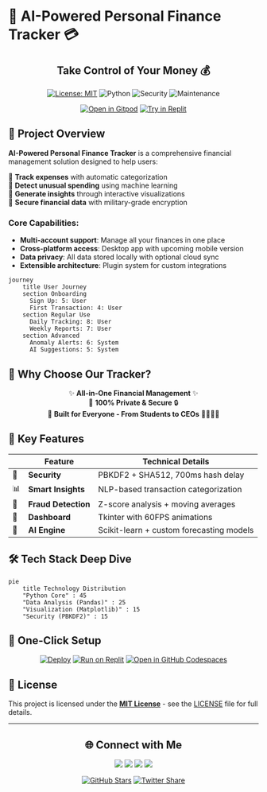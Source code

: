 # 💸 AI-Powered Personal Finance Tracker 💳

<div align="center">
  
<h2>Take Control of Your Money 💰</h2>

[![License: MIT](https://img.shields.io/badge/License-MIT-yellow.svg)](https://opensource.org/licenses/MIT)
![Python](https://img.shields.io/badge/python-3.11%2B-blue?logo=python)
![Security](https://img.shields.io/badge/security-verified-brightgreen?logo=key)
![Maintenance](https://img.shields.io/badge/Maintained%3F-Yes-green?logo=github)

[![Open in Gitpod](https://gitpod.io/button/open-in-gitpod.svg)](https://gitpod.io/#https://github.com/JavPyWizard/finance-tracker)
[![Try in Replit](https://replit.com/badge/github/JavPyWizard/finance-tracker)](https://replit.com/github/JavPyWizard/finance-tracker)

</div>

## 📌 Project Overview

**AI-Powered Personal Finance Tracker** is a comprehensive financial management solution designed to help users:

🔹 **Track expenses** with automatic categorization  
🔹 **Detect unusual spending** using machine learning  
🔹 **Generate insights** through interactive visualizations  
🔹 **Secure financial data** with military-grade encryption  

### Core Capabilities:
- **Multi-account support**: Manage all your finances in one place
- **Cross-platform access**: Desktop app with upcoming mobile version
- **Data privacy**: All data stored locally with optional cloud sync
- **Extensible architecture**: Plugin system for custom integrations

```mermaid
journey
    title User Journey
    section Onboarding
      Sign Up: 5: User
      First Transaction: 4: User
    section Regular Use
      Daily Tracking: 8: User
      Weekly Reports: 7: User
    section Advanced
      Anomaly Alerts: 6: System
      AI Suggestions: 5: System
```

## 🌟 Why Choose Our Tracker?

<div align="center">
  
✨ **All-in-One Financial Management** ✨  
💯 **100% Private & Secure** 🔒  
🚀 **Built for Everyone - From Students to CEOs** 👩‍🎓👨‍💼

</div>

## 🎯 Key Features

<div class="features-grid" align="center">

| | Feature | Technical Details |
|-|---------|-------------------|
| 🔐 | **Security** | PBKDF2 + SHA512, 700ms hash delay |
| 📊 | **Smart Insights** | NLP-based transaction categorization |
| 🚨 | **Fraud Detection** | Z-score analysis + moving averages |
| 📱 | **Dashboard** | Tkinter with 60FPS animations |
| 🤖 | **AI Engine** | Scikit-learn + custom forecasting models |

</div>

## 🛠️ Tech Stack Deep Dive

```mermaid
pie
    title Technology Distribution
    "Python Core" : 45
    "Data Analysis (Pandas)" : 25
    "Visualization (Matplotlib)" : 15
    "Security (PBKDF2)" : 15
```

## 🚀 One-Click Setup

<div align="center">

[![Deploy](https://img.shields.io/badge/Deploy_on-Visual_Studio_Code-blue?logo=visual-studio-code)](vscode://ms-vscode-remote.remote-containers/cloneInVolume?url=https://github.com/JavPyWizard/finance-tracker)
[![Run on Replit](https://img.shields.io/badge/Run_on-Replit-667881?logo=replit)](https://replit.com/github/JavPyWizard/finance-tracker)
[![Open in GitHub Codespaces](https://img.shields.io/badge/Open_in-Codespaces-181717?logo=github)](https://codespaces.new/JavPyWizard/finance-tracker)

</div>

## 📜 License

This project is licensed under the **[MIT License]** - see the [LICENSE](LICENSE) file for full details.

[MIT License]: https://opensource.org/licenses/MIT

---

<div align="center">
  
## 🌐 Connect with Me

<p align="center">
  <a href="https://www.linkedin.com/in/divyansh-kumar-singh-028747321/"><img src="https://img.shields.io/badge/-Divyansh_Kumar_Singh-0A66C2?style=for-the-badge&logo=linkedin&logoColor=white"/></a>
  <a href="https://leetcode.com/u/JavaPyWizard/"><img src="https://img.shields.io/badge/-JavaPyWizard-FFA116?style=for-the-badge&logo=leetcode&logoColor=black"/></a>
  <a href="mailto:divyanshkumarsingh29@gmail.com"><img src="https://img.shields.io/badge/-Email_Me-D14836?style=for-the-badge&logo=gmail&logoColor=white"/></a>
  <a href="https://github.com/JavPyWizard"><img src="https://img.shields.io/badge/-GitHub-181717?style=for-the-badge&logo=github"/></a>
</p>

[![GitHub Stars](https://img.shields.io/github/stars/JavPyWizard/finance-tracker?style=for-the-badge&logo=github&color=gold)](https://github.com/JavPyWizard/finance-tracker/stargazers)
[![Twitter Share](https://img.shields.io/badge/Tweet-about_it-1DA1F2?style=for-the-badge&logo=twitter)](https://twitter.com/intent/tweet?text=Check%20out%20this%20awesome%20finance%20tracker!)

</div>
